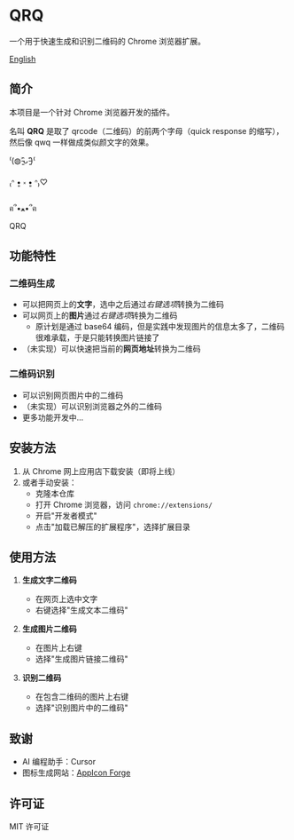 # QRQ

一个用于快速生成和识别二维码的 Chrome 浏览器扩展。

[English](README.md)

## 简介

本项目是一个针对 Chrome 浏览器开发的插件。

名叫 **QRQ** 是取了 qrcode（二维码）的前两个字母（quick response 的缩写），然后像 qwq 一样做成类似颜文字的效果。

⁽(◍˃̵͈̑ᴗ˂̵͈̑)⁽

₍ᐢ •͈ ༝ •͈ ᐢ₎♡

ฅ՞•ﻌ•՞ฅ

QRQ

## 功能特性

### 二维码生成
- 可以把网页上的**文字**，选中之后通过*右键选项*转换为二维码
- 可以网页上的**图片**通过*右键选项*转换为二维码
  - 原计划是通过 base64 编码，但是实践中发现图片的信息太多了，二维码很难承载，于是只能转换图片链接了
- （未实现）可以快速把当前的**网页地址**转换为二维码

### 二维码识别
- 可以识别网页图片中的二维码
- （未实现）可以识别浏览器之外的二维码
- 更多功能开发中...

## 安装方法

1. 从 Chrome 网上应用店下载安装（即将上线）
2. 或者手动安装：
   - 克隆本仓库
   - 打开 Chrome 浏览器，访问 `chrome://extensions/`
   - 开启"开发者模式"
   - 点击"加载已解压的扩展程序"，选择扩展目录

## 使用方法

1. **生成文字二维码**
   - 在网页上选中文字
   - 右键选择"生成文本二维码"

2. **生成图片二维码**
   - 在图片上右键
   - 选择"生成图片链接二维码"

3. **识别二维码**
   - 在包含二维码的图片上右键
   - 选择"识别图片中的二维码"

## 致谢

- AI 编程助手：Cursor
- 图标生成网站：[AppIcon Forge](https://zhangyu1818.github.io/appicon-forge/)

## 许可证

MIT 许可证 